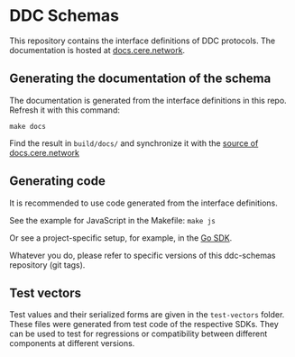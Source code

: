 # DDC Schemas

This repository contains the interface definitions of DDC protocols.
The documentation is hosted at [docs.cere.network](https://docs.cere.network).


## Generating the documentation of the schema

The documentation is generated from the interface definitions in this repo. Refresh it with this command:

    make docs

Find the result in `build/docs/` and synchronize it with the [source of docs.cere.network](https://github.com/Cerebellum-Network/docs.cere.network)


## Generating code

It is recommended to use code generated from the interface definitions.

See the example for JavaScript in the Makefile: `make js`

Or see a project-specific setup, for example, in the [Go SDK](https://github.com/Cerebellum-Network/cere-ddc-sdk-go).

Whatever you do, please refer to specific versions of this ddc-schemas repository (git tags).


## Test vectors

Test values and their serialized forms are given in the `test-vectors` folder. These files were generated from test code of the respective SDKs. They can be used to test for regressions or compatibility between different components at different versions.
